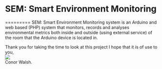 # SEM: Smart Environment Monitoring
=========
SEM: Smart Environment Monitoring system is an Arduino and web based (PHP) system that monitors, records and analyses environmental metrics both inside and outside (using external service) of the room that the Arduino device is located in.

Thank you for taking the time to look at this project I hope that it is of use to you,<br/>
<img src="http://conorwalsh.net/sig.png" /><br/>
Conor Walsh.
